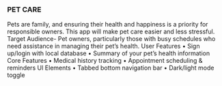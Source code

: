 ### PET CARE 
Pets are family, and ensuring their health and happiness is a priority for responsible owners. This app will make pet care easier and less stressful.
Target Audience-
Pet owners, particularly those with busy schedules who need assistance in managing their pet’s health.
User Features
•	Sign up/login with local database
•	Summary of your pet’s health information
Core Features
•	Medical history tracking
•	Appointment scheduling & reminders
UI Elements
•	Tabbed bottom navigation bar
•	Dark/light mode toggle
